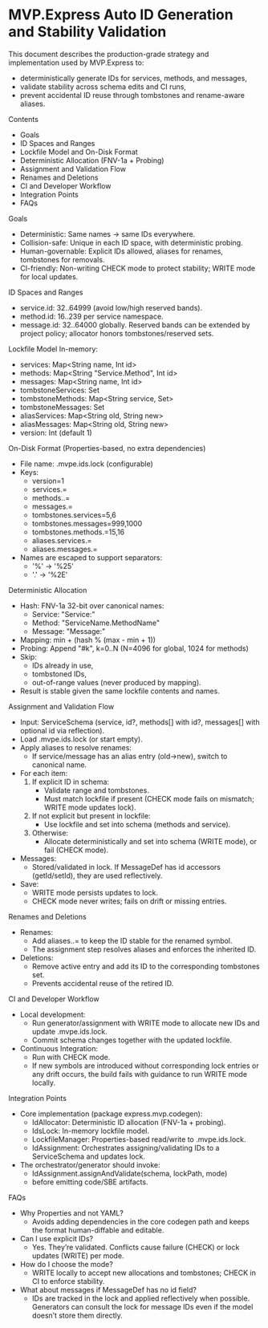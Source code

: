# MVP.Express Auto ID Generation and Stability Validation

This document describes the production-grade strategy and implementation used by MVP.Express to:
- deterministically generate IDs for services, methods, and messages,
- validate stability across schema edits and CI runs,
- prevent accidental ID reuse through tombstones and rename-aware aliases.

Contents
- Goals
- ID Spaces and Ranges
- Lockfile Model and On-Disk Format
- Deterministic Allocation (FNV-1a + Probing)
- Assignment and Validation Flow
- Renames and Deletions
- CI and Developer Workflow
- Integration Points
- FAQs

Goals
- Deterministic: Same names → same IDs everywhere.
- Collision-safe: Unique in each ID space, with deterministic probing.
- Human-governable: Explicit IDs allowed, aliases for renames, tombstones for removals.
- CI-friendly: Non-writing CHECK mode to protect stability; WRITE mode for local updates.

ID Spaces and Ranges
- service.id: 32..64999 (avoid low/high reserved bands).
- method.id: 16..239 per service namespace.
- message.id: 32..64000 globally.
Reserved bands can be extended by project policy; allocator honors tombstones/reserved sets.

Lockfile Model
In-memory:
- services: Map<String name, Int id>
- methods: Map<String "Service.Method", Int id>
- messages: Map<String name, Int id>
- tombstoneServices: Set<Int>
- tombstoneMethods: Map<String service, Set<Int>>
- tombstoneMessages: Set<Int>
- aliasServices: Map<String old, String new>
- aliasMessages: Map<String old, String new>
- version: Int (default 1)

On-Disk Format (Properties-based, no extra dependencies)
- File name: .mvpe.ids.lock (configurable)
- Keys:
  - version=1
  - services.<name>=<id>
  - methods.<Service>.<Method>=<id>
  - messages.<name>=<id>
  - tombstones.services=5,6
  - tombstones.messages=999,1000
  - tombstones.methods.<Service>=15,16
  - aliases.services.<old>=<new>
  - aliases.messages.<old>=<new>
- Names are escaped to support separators:
  - '%' -> '%25'
  - '.' -> '%2E'

Deterministic Allocation
- Hash: FNV-1a 32-bit over canonical names:
  - Service: "Service:<ServiceName>"
  - Method: "ServiceName.MethodName"
  - Message: "Message:<MessageName>"
- Mapping: min + (hash % (max - min + 1))
- Probing: Append "#k", k=0..N (N=4096 for global, 1024 for methods)
- Skip:
  - IDs already in use,
  - tombstoned IDs,
  - out-of-range values (never produced by mapping).
- Result is stable given the same lockfile contents and names.

Assignment and Validation Flow
- Input: ServiceSchema (service, id?, methods[] with id?, messages[] with optional id via reflection).
- Load .mvpe.ids.lock (or start empty).
- Apply aliases to resolve renames:
  - If service/message has an alias entry (old->new), switch to canonical name.
- For each item:
  1) If explicit ID in schema:
     - Validate range and tombstones.
     - Must match lockfile if present (CHECK mode fails on mismatch; WRITE mode updates lock).
  2) If not explicit but present in lockfile:
     - Use lockfile and set into schema (methods and service).
  3) Otherwise:
     - Allocate deterministically and set into schema (WRITE mode), or fail (CHECK mode).
- Messages:
  - Stored/validated in lock. If MessageDef has id accessors (getId/setId), they are used reflectively.
- Save:
  - WRITE mode persists updates to lock.
  - CHECK mode never writes; fails on drift or missing entries.

Renames and Deletions
- Renames:
  - Add aliases.<space>.<old>=<new> to keep the ID stable for the renamed symbol.
  - The assignment step resolves aliases and enforces the inherited ID.
- Deletions:
  - Remove active entry and add its ID to the corresponding tombstones set.
  - Prevents accidental reuse of the retired ID.

CI and Developer Workflow
- Local development:
  - Run generator/assignment with WRITE mode to allocate new IDs and update .mvpe.ids.lock.
  - Commit schema changes together with the updated lockfile.
- Continuous Integration:
  - Run with CHECK mode.
  - If new symbols are introduced without corresponding lock entries or any drift occurs, the build fails with guidance to run WRITE mode locally.

Integration Points
- Core implementation (package express.mvp.codegen):
  - IdAllocator: Deterministic ID allocation (FNV-1a + probing).
  - IdsLock: In-memory lockfile model.
  - LockfileManager: Properties-based read/write to .mvpe.ids.lock.
  - IdAssignment: Orchestrates assigning/validating IDs to a ServiceSchema and updates lock.
- The orchestrator/generator should invoke:
  - IdAssignment.assignAndValidate(schema, lockPath, mode)
  - before emitting code/SBE artifacts.

FAQs
- Why Properties and not YAML?
  - Avoids adding dependencies in the core codegen path and keeps the format human-diffable and editable.
- Can I use explicit IDs?
  - Yes. They’re validated. Conflicts cause failure (CHECK) or lock updates (WRITE) per mode.
- How do I choose the mode?
  - WRITE locally to accept new allocations and tombstones; CHECK in CI to enforce stability.
- What about messages if MessageDef has no id field?
  - IDs are tracked in the lock and applied reflectively when possible. Generators can consult the lock for message IDs even if the model doesn’t store them directly.
